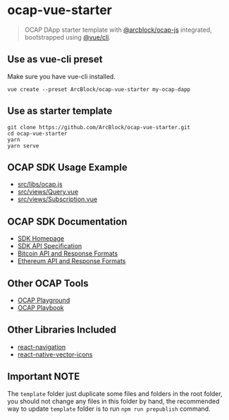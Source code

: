 # ocap-vue-starter

> OCAP DApp starter template with [@arcblock/ocap-js](https://github.com/ArcBlock/ocap-javascript-sdk/tree/master/packages/ocap-js) integrated, bootstrapped using [@vue/cli](https://github.com/vuejs/vue-cli).

## Use as vue-cli preset

Make sure you have vue-cli installed.

```shell
vue create --preset ArcBlock/ocap-vue-starter my-ocap-dapp
```

## Use as starter template

```shell
git clone https://github.com/ArcBlock/ocap-vue-starter.git
cd ocap-vue-starter
yarn
yarn serve
```

## OCAP SDK Usage Example

- [src/libs/ocap.js](./src/libs/ocap.js)
- [src/views/Query.vue](./src/views/Query.vue)
- [src/views/Subscription.vue](./src/views/Subscription.vue)

## OCAP SDK Documentation

- [SDK Homepage](https://github.com/ArcBlock/ocap-javascript-sdk/tree/master/packages/ocap-js)
- [SDK API Specification](https://github.com/ArcBlock/ocap-javascript-sdk/blob/master/packages/ocap-js/docs/spec.md)
- [Bitcoin API and Response Formats](https://github.com/ArcBlock/ocap-javascript-sdk/blob/master/packages/ocap-js/docs/btc.md)
- [Ethereum API and Response Formats](https://github.com/ArcBlock/ocap-javascript-sdk/blob/master/packages/ocap-js/docs/eth.md)

## Other OCAP Tools

- [OCAP Playground](https://ocap.arcblock.io)
- [OCAP Playbook](https://ocap.arcblock.io)

## Other Libraries Included

- [react-navigation](https://reactnavigation.org/)
- [react-native-vector-icons](https://github.com/oblador/react-native-vector-icons)

## Important NOTE

The `template` folder just duplicate some files and folders in the root folder, you should not change any files in this folder by hand, the recommended way to update `template` folder is to run `npm run prepublish` command.
